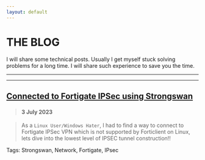 ```yaml
---
layout: default
---
```


# THE BLOG

I will share some technical posts. Usually I get myself stuck solving problems for a long time. I will share such experience to save you the time.

* * *
* * *

## [Connected to Fortigate IPSec using Strongswan](https://rz1207.github.io/blog/ipsec-fortigate-linux-7-2023)
> #### 3 July 2023

> As a `Linux User/Windows Hater`, I had to find a way to connect to Fortigate IPSec VPN which is not supported by Forticlient on Linux, lets dive into the lowest level of IPSEC tunnel construction!!

Tags: Strongswan, Network, Fortigate, IPsec